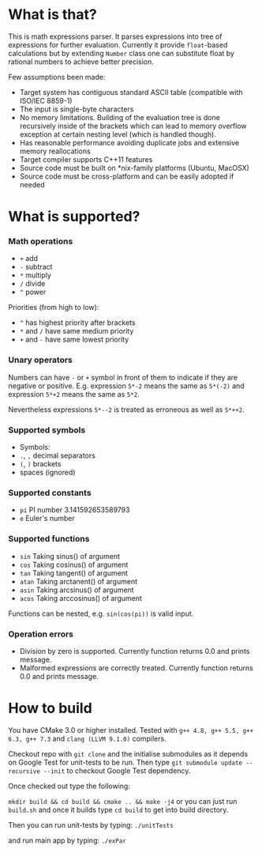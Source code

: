 # What is that? #

This is math expressions parser. It parses expressions into tree of expressions for further evaluation. Currently it provide `float`-based calculations but by extending `Number` class one can substitute float by rational numbers to achieve better precision.

Few assumptions been made:

* Target system has contiguous standard ASCII table (compatible with ISO/IEC 8859-1)
* The input is single-byte characters
* No memory limitations. Building of the evaluation tree is done recursively inside of the brackets which can lead to memory overflow exception at certain nesting level (which is handled though).
* Has reasonable performance avoiding duplicate jobs and extensive memory reallocations
* Target compiler supports C++11 features
* Source code must be built on *nix-family platforms (Ubuntu, MacOSX)
* Source code must be cross-platform and can be easily adopted if needed


# What is supported? #

### Math operations ###
*   `+`  add
*   `-`  subtract
*   `*`  multiply
*   `/`  divide
*   `^`  power

Priorities (from high to low): 
* `^` has highest priority after brackets
* `*` and `/` have same medium priority
* `+` and `-` have same lowest priority

### Unary operators ###

Numbers can have `-` or `+` symbol in front of them to indicate if they are negative or positive. 
E.g. expression `5*-2` means the same as `5*(-2)` and expression `5*+2` means the same as `5*2`. 

Nevertheless expressions `5*--2` is treated as erroneous as well as `5*++2`.

### Supported symbols ###
* Symbols:
*   `.`, `,` decimal separators
*   `(`, `)` brackets
*   spaces (ignored)

### Supported constants ###
* `pi` PI number 3.141592653589793
* `e` Euler's number

### Supported functions ###
* `sin` Taking sinus() of argument
* `cos` Taking cosinus() of argument
* `tan` Taking tangent() of argument
* `atan` Taking arctanent() of argument
* `asin` Taking arcsinus() of argument
* `acos` Taking arccosinus() of argument

Functions can be nested, e.g. `sin(cos(pi))` is valid input.

### Operation errors ###

* Division by zero is supported. Currently function returns 0.0 and prints message.
* Malformed expressions are correctly treated. Currently function returns 0.0 and prints message.

# How to build #

You have CMake 3.0 or higher installed. Tested with `g++ 4.8, g++ 5.5, g++ 6.3, g++ 7.3` and `clang (LLVM 9.1.0)` compilers.

Checkout repo with `git clone` and the initialise submodules as it depends on Google Test for unit-tests to be run. Then type `git submodule update --recursive --init` to checkout Google Test dependency.

Once checked out type the following:

`mkdir build && cd build && cmake .. && make -j4`
or you can just run `build.sh` and once it builds type `cd build` to get into build directory.

Then you can run unit-tests by typing:
`./unitTests`

and run main app by typing:
`./exPar`